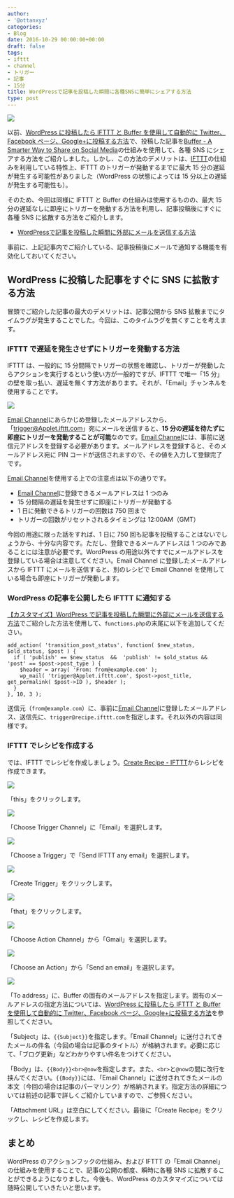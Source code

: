 ```yaml
---
author:
- '@ottanxyz'
categories:
- Blog
date: 2016-10-29 00:00:00+00:00
draft: false
tags:
- ifttt
- channel
- トリガー
- 記事
- 15分
title: WordPressで記事を投稿した瞬間に各種SNSに簡単にシェアする方法
type: post
---
```


![](161029-5814029bd3472.jpg)

以前、[WordPress に投稿したら IFTTT と Buffer を使用して自動的に Twitter、Facebook ページ、Google+に投稿する方法](/posts/2016/08/wordpress-ifttt-buffer-sns-4845/)で、投稿した記事を[Buffer - A Smarter Way to Share on Social Media](https://buffer.com/)の仕組みを使用して、各種 SNS にシェアする方法をご紹介しました。しかし、この方法のデメリットは、[IFTTT](https://ifttt.com/)の仕組みを利用している特性上、IFTTT のトリガーが発動するまでに最大 15 分の遅延が発生する可能性がありました（WordPress の状態によっては 15 分以上の遅延が発生する可能性も）。

そのため、今回は同様に IFTTT と Buffer の仕組みは使用するものの、最大 15 分の遅延なしに即座にトリガーを発動する方法を利用し、記事投稿後にすぐに各種 SNS に拡散する方法をご紹介します。

* [WordPressで記事を投稿した瞬間に外部にメールを送信する方法](/posts/2016/10/wordpress-publish-mail-push-5145/)

事前に、上記記事内でご紹介している、記事投稿後にメールで通知する機能を有効化しておいてください。

## WordPress に投稿した記事をすぐに SNS に拡散する方法

冒頭でご紹介した記事の最大のデメリットは、記事公開から SNS 拡散までにタイムラグが発生することでした。今回は、このタイムラグを無くすことを考えます。

### IFTTT で遅延を発生させずにトリガーを発動する方法

IFTTT は、一般的に 15 分間隔でトリガーの状態を確認し、トリガーが発動したらアクションを実行するという使い方が一般的ですが、IFTTT で唯一「15 分」の壁を取っ払い、遅延を無くす方法があります。それが、「Email」チャンネルを使用することです。

![](161029-58140419b7871.png)

[Email Channel](https://ifttt.com/email)にあらかじめ登録したメールアドレスから、「trigger@Applet.ifttt.com」宛にメールを送信すると、**15 分の遅延を待たずに即座にトリガーを発動することが可能**なのです。[Email Channel](https://ifttt.com/email)には、事前に送信元アドレスを登録する必要があります。メールアドレスを登録すると、そのメールアドレス宛に PIN コードが送信されますので、その値を入力して登録完了です。

[Email Channel](https://ifttt.com/email)を使用する上での注意点は以下の通りです。

- [Email Channel](https://ifttt.com/email)に登録できるメールアドレスは 1 つのみ
- 15 分間隔の遅延を発生せずに即座にトリガーが発動する
- 1 日に発動できるトリガーの回数は 750 回まで
- トリガーの回数がリセットされるタイミングは 12:00AM（GMT）

今回の用途に限った話をすれば、1 日に 750 回も記事を投稿することはないでしょうから、十分な内容です。ただし、登録できるメールアドレスは 1 つのみであることには注意が必要です。WordPress の用途以外ですでにメールアドレスを登録している場合は注意してください。Email Channel に登録したメールアドレスから IFTTT にメールを送信すると、別のレシピで Email Channel を使用している場合も即座にトリガーが発動します。

### WordPress の記事を公開したら IFTTT に通知する

[【カスタマイズ】WordPress で記事を投稿した瞬間に外部にメールを送信する方法](/posts/2016/10/wordpress-publish-mail-push-5145/)でご紹介した方法を使用して、`functions.php`の末尾に以下を追加してください。

    add_action( 'transition_post_status', function( $new_status, $old_status, $post ) {
      if ( 'publish' == $new_status  &&  'publish' != $old_status && 'post' == $post->post_type ) {
        $header = array( 'From: from@example.com' );
        wp_mail( 'trigger@Applet.ifttt.com', $post->post_title, get_permalink( $post->ID ), $header );
      }
    }, 10, 3 );

送信元（`from@example.com`）に、事前に[Email Channel](https://ifttt.com/email)に登録したメールアドレス、送信先に、`trigger@recipe.ifttt.com`を指定します。それ以外の内容は同様です。

### IFTTT でレシピを作成する

では、IFTTT でレシピを作成しましょう。[Create Recipe - IFTTT](https://ifttt.com/myrecipes/personal/new)からレシピを作成できます。

![](161029-581404362f244.png)

「this」をクリックします。

![](161029-5814043b01fd4.png)

「Choose Trigger Channel」に「Email」を選択します。

![](161029-5814044155436.png)

「Choose a Trigger」で「Send IFTTT any email」を選択します。

![](161029-58140445d728c.png)

「Create Trigger」をクリックします。

![](161029-5814044b331cd.png)

「that」をクリックします。

![](161029-581404502ebba.png)

「Choose Action Channel」から「Gmail」を選択します。

![](161029-581404552d48a.png)

「Choose an Action」から「Send an email」を選択します。

![](161029-5814045971e72.png)

「To address」に、Buffer の固有のメールアドレスを指定します。固有のメールアドレスの指定方法については、[WordPress に投稿したら IFTTT と Buffer を使用して自動的に Twitter、Facebook ページ、Google+に投稿する方法](/posts/2016/08/wordpress-ifttt-buffer-sns-4845/)を参照してください。

「Subject」は、`{{Subject}}`を指定します。「Email Channel」に送付されてきたメールの件名（今回の場合は記事のタイトル）が格納されます。必要に応じて、「ブログ更新」などわかりやすい件名をつけてください。

「Body」は、`{{Body}}<br>@now`を指定します。また、`<br>`と`@now`の間に改行を挟んでください。`{{Body}}`には、「Email Channel」に送付されてきたメールの本文（今回の場合は記事のパーマリンク）が格納されます。指定方法の詳細については前述の記事で詳しくご紹介していますので、ご参照ください。

「Attachment URL」は空白にしてください。最後に「Create Recipe」をクリックし、レシピを作成します。

## まとめ

WordPress のアクションフックの仕組み、および IFTTT の「Email Channel」の仕組みを使用することで、記事の公開の都度、瞬時に各種 SNS に拡散することができるようになりました。今後も、WordPress のカスタマイズについては随時公開していきたいと思います。
